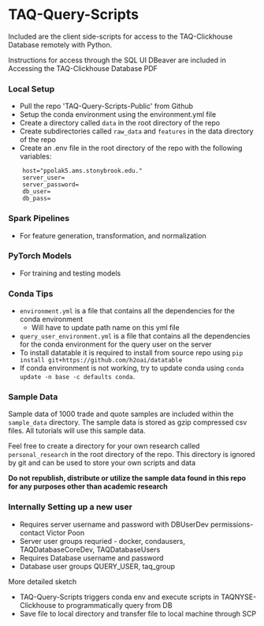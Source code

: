 # TAQ-Query-Scripts
Included are the client side-scripts for access to the TAQ-Clickhouse Database remotely with Python.

Instructions for access through the SQL UI DBeaver are  included in Accessing the TAQ-Clickhouse Database PDF

### Local Setup
- Pull the repo 'TAQ-Query-Scripts-Public' from Github
- Setup the conda environment using the environment.yml file
- Create a directory called `data` in the root directory of the repo
- Create subdirectories called `raw_data` and `features` in the data directory of the repo
- Create an .env file in the root directory of the repo with the following variables:

```
    host="ppolak5.ams.stonybrook.edu."
    server_user= 
    server_password= 
    db_user= 
    db_pass=
```

### Spark Pipelines
- For feature generation, transformation, and normalization


### PyTorch Models
- For training and testing models

### Conda Tips
- `environment.yml` is a file that contains all the dependencies for the conda environment
    - Will have to update path name on this yml file
- `query_user_environment.yml` is a file that contains all the dependencies for the conda environment for the query user on the server
- To install datatable it is required to install from source repo using `pip install git+https://github.com/h2oai/datatable`
- If conda environment is not working, try to update conda using `conda update -n base -c defaults conda`. 

### Sample Data
Sample data of 1000 trade and quote samples are included within the `sample_data` directory. The sample data is stored as gzip compressed csv files. All tutorials  will use this sample data.

Feel free to create a directory for your own research called `personal_research` in the root directory of the repo. This directory is ignored by git and can be used to store your own scripts and data
        
**Do not republish, distribute or utilize the sample data found in this repo for any purposes other than academic research**


### Internally Setting up a new user
- Requires server username and password with DBUserDev permissions- contact Victor Poon
- Server user groups requried - docker, condausers, TAQDatabaseCoreDev, TAQDatabaseUsers
- Requires Database username and password
- Database user groups QUERY_USER, taq_group


More detailed sketch
- TAQ-Query-Scripts triggers conda env and execute scripts in TAQNYSE-Clickhouse to programmatically query from DB
- Save file to local directory and transfer file to local machine through SCP